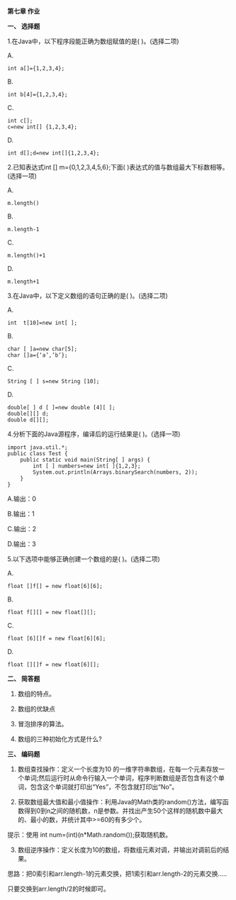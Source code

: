 **第七章 作业**

**一、 选择题**

1.在Java中，以下程序段能正确为数组赋值的是( )。(选择二项)

A.

```
int a[]={1,2,3,4};
```

B.

```
int b[4]={1,2,3,4};
```

C.

```
int c[];
c=new int[] {1,2,3,4};
```

D.

```
int d[];d=new int[]{1,2,3,4};
```

2.已知表达式int [] m={0,1,2,3,4,5,6};下面( )表达式的值与数组最大下标数相等。(选择一项)

A.

```
m.length()
```

B.

```
m.length-1
```

C.

```
m.length()+1
```

D.

```
m.length+1
```

3.在Java中，以下定义数组的语句正确的是( )。(选择二项)

A.

```
int  t[10]=new int[ ];
```

B.

```
char [ ]a=new char[5]; 
char []a={‘a’,’b’};
```

C.

```
String [ ] s=new String [10];
```

D.

```
double[ ] d [ ]=new double [4][ ]; 
double[][] d;
double d[][];
```

4.分析下面的Java源程序，编译后的运行结果是( )。(选择一项)

```
import java.util.*;
public class Test {
	public static void main(String[ ] args) {
		int [ ] numbers=new int[ ]{1,2,3};
		System.out.println(Arrays.binarySearch(numbers, 2));
	}
}
```

A.输出：0

B.输出：1

C.输出：2

D.输出：3

5.以下选项中能够正确创建一个数组的是( )。(选择二项)

A.

```
float []f[] = new float[6][6];
```

B.

```
float f[][] = new float[][];
```

C.

```
float [6][]f = new float[6][6];
```

D.

```
float [][]f = new float[6][];
```

**二、 简答题**

1. 数组的特点。

2. 数组的优缺点

3. 冒泡排序的算法。

4. 数组的三种初始化方式是什么?

**三、 编码题**

1. 数组查找操作：定义一个长度为10 的一维字符串数组，在每一个元素存放一个单词;然后运行时从命令行输入一个单词，程序判断数组是否包含有这个单词，包含这个单词就打印出“Yes”，不包含就打印出“No”。

2. 获取数组最大值和最小值操作：利用Java的Math类的random()方法，编写函数得到0到n之间的随机数，n是参数。并找出产生50个这样的随机数中最大的、最小的数，并统计其中>=60的有多少个。

提示：使用 int num=(int)(n*Math.random());获取随机数。

3. 数组逆序操作：定义长度为10的数组，将数组元素对调，并输出对调前后的结果。

  思路：把0索引和arr.length-1的元素交换，把1索引和arr.length-2的元素交换…..

  只要交换到arr.length/2的时候即可。